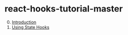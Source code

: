 # react-hooks-tutorial-master

0. [Introduction](./00-introduction.md)
1. [Using State Hooks](./01-useState.md)